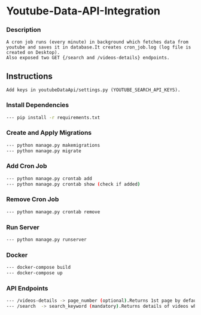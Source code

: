 # Youtube-Data-API-Integration

### Description
```
A cron job runs (every minute) in background which fetches data from youtube and saves it in database.It creates cron_job.log (log file is created on Desktop).
Also exposed two GET {/search and /videos-details} endpoints.
```

## Instructions
```
Add keys in youtubeDataApi/settings.py (YOUTUBE_SEARCH_API_KEYS).
```

### Install Dependencies
```bash
--- pip install -r requirements.txt 
```

### Create and Apply Migrations
```bash
--- python manage.py makemigrations
--- python manage.py migrate
```

### Add Cron Job
```bash
--- python manage.py crontab add
--- python manage.py crontab show (check if added)
```

### Remove Cron Job
```bash
--- python manage.py crontab remove
```

### Run Server
```bash
--- python manage.py runserver
```

### Docker
```bash
--- docker-compose build
--- docker-compose up
```

### API Endpoints
```bash
--- /videos-details -> page_number (optional).Returns 1st page by default.
--- /search  -> search_keyword (mandatory).Returns details of videos where keyword is found in title or description.
```
